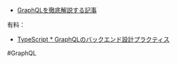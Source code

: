 
- [GraphQLを徹底解説する記事](https://zenn.dev/nameless_sn/articles/graphql_tutorial)

有料：
- [TypeScript * GraphQLのバックエンド設計プラクティス](https://zenn.dev/tatta/books/5096cb23126e64)

#GraphQL 

